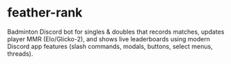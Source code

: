 # feather-rank
Badminton Discord bot for singles &amp; doubles that records matches, updates player MMR (Elo/Glicko-2), and shows live leaderboards using modern Discord app features (slash commands, modals, buttons, select menus, threads).
